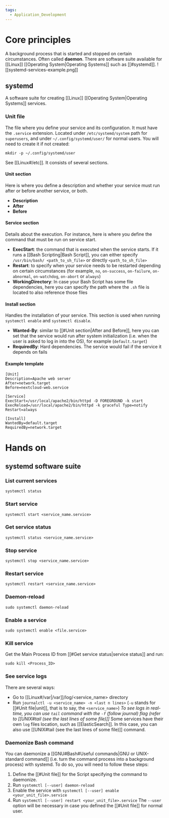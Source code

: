 ```yaml
---
tags:
  - Application_Development
---
```

# Core principles
A background process that is started and stopped on certain circumstances. Often called **daemon**.
There are software suite available for [[Linux]] [[Operating System|Operating Systems]] such as [[#systemd]].
![[systemd-services-example.png]]
## systemd
A software suite for creating [[Linux]] [[Operating System|Operating Systems]] services.
### Unit file
The file where you define your service and its configuration. It must have the ```.service``` extension.
Located under ```/etc/systemd/system``` path for ```superusers```, and under ```~/.config/systemd/user/``` for normal users. You will need to create it if not created:
```shell
mkdir -p ~/.config/systemd/user
```
See [[Linux#/etc]].
It consists of several sections.
#### Unit section
Here is where you define a description and whether your service must run after or before another service, or both.
- **Description**
- **After**
- **Before**
#### Service section
Details about the execution. For instance, here is where you define the command that must be run on service start.
- **ExecStart**: the command that is executed when the service starts. If it runs a [[Bash Scripting|Bash Script]], you can either specify ```/usr/bin/bash/ <path_to_sh_file>``` or directly ```<path_to_sh_file>```
- **Restart**: to specify when your service needs to be restarted depending on certain circumstances (for example, ```no```, ```on-success```, ```on-failure```, ```on-abnormal```, ```on-watchdog```, ```on-abort``` or ```always```)
- **WorkingDirectory**: In case your Bash Script has some file dependencies, here you can specify the path where the ```.sh``` file is located to also reference those files
#### Install section
Handles the installation of your service. This section is used when running ```systemctl enable``` and ```systemctl disable```.
- **Wanted-By**: similar to [[#Unit section|After and Before]], here you can set that the service would run after system initialization (i.e. when the user is asked to log in into the OS), for example (```default.target```)
- **RequiredBy**: Hard dependencies. The service would fail if the service it depends on fails
#### Example template
```
[Unit]
Description=Apache web server
After=network.target
Before=nextcloud-web.service

[Service]
ExecStart=/usr/local/apache2/bin/httpd -D FOREGROUND -k start ExecReload=/usr/local/apache2/bin/httpd -k graceful Type=notify Restart=always 

[Install]
WantedBy=default.target
RequiredBy=network.target
```
# Hands on
## systemd software suite
### List current services
```shell
systemctl status
```
### Start service
```shell
systemctl start <service_name.service>
```
### Get service status
```shell
systemctl status <service_name.service>
```
### Stop service
```shell
systemctl stop <service_name.service>
```
### Restart service
```shell
systemctl restart <service_name.service>
```
### Daemon-reload
```shell
sudo systemctl daemon-reload
```
### Enable a service
```shell
sudo systemctl enable <file.service>
```
### Kill service
Get the Main Process ID from [[#Get service status|service status]] and run:
```shell
sudo kill <Process_ID>
```
### See service logs
There are several ways:
- Go to [[Linux#/var|/var]]/log/<service_name> directory
- Run `journalctl -u <service_name> -n <last n lines>` (`-u` stands for [[#Unit file|unit]], that is to say, the `<service_name>`)
_To see logs in real-time, you can use `tail` command with the `-f` (follow journal) flag (refer to [[UNIX#tail (see the last lines of some file)]]_
Some services have their own `log` files location, such as [[ElasticSearch]]. In this case, you can also use [[UNIX#tail (see the last lines of some file)]] command.
### Daemonize Bash command
You can daemonize a [[GNU#Bash#Useful commands|GNU or UNIX-standard command]] (i.e. turn the command process into a background process) with systemd. To do so, you will need to follow these steps:
1. Define the [[#Unit file]] for the Script specifying the command to daemonize.
2. Run ```systemctl [--user] daemon-reload```
3. Enable the service with ```systemctl [--user] enable <your_unit_file>.service```
4. Run ```systemctl [--user] restart <your_unit_file>.service```
The ```--user``` option will be necessary in case you defined the [[#Unit file]] for normal user.